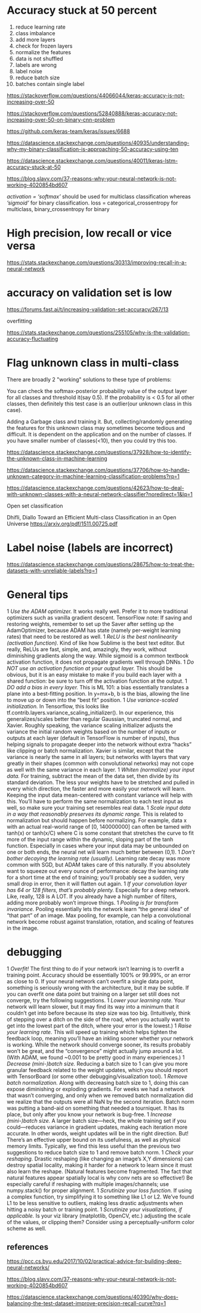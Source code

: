
# Accuracy stuck at 50 percent

1. reduce learning rate
1. class imbalance
1. add more layers
1. check for frozen layers
1. normalize the features
1. data is not shuffled
1. labels are wrong
1. label noise
1. reduce batch size
1. batches contain single label

https://stackoverflow.com/questions/44066044/keras-accuracy-is-not-increasing-over-50

https://stackoverflow.com/questions/52840888/keras-accuracy-not-increasing-over-50-on-binary-cnn-problem

https://github.com/keras-team/keras/issues/6688

https://datascience.stackexchange.com/questions/40935/understanding-why-my-binary-classification-is-approaching-50-accuracy-using-ten

https://datascience.stackexchange.com/questions/40011/keras-lstm-accuracy-stuck-at-50

https://blog.slavv.com/37-reasons-why-your-neural-network-is-not-working-4020854bd607

*activation = ‘softmax’* should be used for multiclass classification whereas *’sigmoid’* for binary classification.
loss = categorical_crossentropy for multiclass, binary_crossentropy for binary

# High precision, low recall or vice versa

https://stats.stackexchange.com/questions/30313/improving-recall-in-a-neural-network

# accuracy on validation set is low

https://forums.fast.ai/t/increasing-validation-set-accuracy/267/13

overfitting

https://stats.stackexchange.com/questions/255105/why-is-the-validation-accuracy-fluctuating


# Flag unknown class in multi-class

There are broadly 2 "working" solutions to these type of problems:

You can check the softmax-posterior probability value of the output layer for all classes and threshold it(say 0.5). If the probability is < 0.5 for all other classes, then definitely this test case is an outlier(our unknown class in this case).

Adding a Garbage class and training it. But, collecting/randomly generating the features for this unknown class may sometimes become tedious and difficult. It is dependent on the application and on the number of classes. If you have smaller number of classes(<10), then you could try this too.

https://datascience.stackexchange.com/questions/37928/how-to-identify-the-unknown-class-in-machine-learning

https://datascience.stackexchange.com/questions/37706/how-to-handle-unknown-category-in-machine-learning-classification-problems?rq=1

https://datascience.stackexchange.com/questions/42623/how-to-deal-with-unknown-classes-with-a-neural-network-classifier?noredirect=1&lq=1

Open set classification

Dhifli, Diallo Toward an Efficient Multi-class Classification in an Open Universe
https://arxiv.org/pdf/1511.00725.pdf

# Label noise (labels are incorrect)

https://datascience.stackexchange.com/questions/28675/how-to-treat-the-datasets-with-unreliable-labels?rq=1

# General tips

1 *Use the ADAM optimizer.* It works really well. Prefer it to more traditional optimizers such as vanilla gradient descent. TensorFlow note: If saving and restoring weights, remember to set up the Saver after setting up the AdamOptimizer, because ADAM has state (namely per-weight learning rates) that need to be restored as well.
1 *ReLU is the best nonlinearity (activation function).* Kind of like how Sublime is the best text editor. But really, ReLUs are fast, simple, and, amazingly, they work, without diminishing gradients along the way. While sigmoid is a common textbook activation function, it does not propagate gradients well through DNNs.
1 *Do NOT use an activation function at your output layer.* This should be obvious, but it is an easy mistake to make if you build each layer with a shared function: be sure to turn off the activation function at the output.
1 *DO add a bias in every layer.* This is ML 101: a bias essentially translates a plane into a best-fitting position. In y=mx+b, b is the bias, allowing the line to move up or down into the “best fit” position.
1 *Use variance-scaled initialization.* In Tensorflow, this looks like tf.contrib.layers.variance_scaling_initializer(). In our experience, this generalizes/scales better than regular Gaussian, truncated normal, and Xavier. Roughly speaking, the variance scaling initializer adjusts the variance the initial random weights based on the number of inputs or outputs at each layer (default in TensorFlow is number of inputs), thus helping signals to propagate deeper into the network without extra “hacks” like clipping or batch normalization. Xavier is similar, except that the variance is nearly the same in all layers; but networks with layers that vary greatly in their shapes (common with convolutional networks) may not cope as well with the same variance in each layer.
1 *Whiten (normalize) your input data.* For training, subtract the mean of the data set, then divide by its standard deviation. The less your weights have to be stretched and pulled in every which direction, the faster and more easily your network will learn. Keeping the input data mean-centered with constant variance will help with this. You’ll have to perform the same normalization to each test input as well, so make sure your training set resembles real data.
1 *Scale input data in a way that reasonably preserves its dynamic range.* This is related to normalization but should happen before normalizing. For example, data x with an actual real-world range of [0, 140000000] can often be tamed with tanh(x) or tanh(x/C) where C is some constant that stretches the curve to fit more of the input range within the dynamic, sloping part of the tanh function. Especially in cases where your input data may be unbounded on one or both ends, the neural net will learn much better between (0,1).
1 *Don’t bother decaying the learning rate (usually).* Learning rate decay was more common with SGD, but ADAM takes care of this naturally. If you absolutely want to squeeze out every ounce of performance: decay the learning rate for a short time at the end of training; you’ll probably see a sudden, very small drop in error, then it will flatten out again.
1 *If your convolution layer has 64 or 128 filters, that’s probably plenty.* Especially for a deep network. Like, really, 128 is A LOT. If you already have a high number of filters, adding more probably won’t improve things.
1 *Pooling is for transform invariance.* Pooling essentially lets the network learn “the general idea” of “that part” of an image. Max pooling, for example, can help a convolutional network become robust against translation, rotation, and scaling of features in the image.

# debugging

1 *Overfit!* The first thing to do if your network isn’t learning is to overfit a training point. Accuracy should be essentially 100% or 99.99%, or an error as close to 0. If your neural network can’t overfit a single data point, something is seriously wrong with the architecture, but it may be subtle. If you can overfit one data point but training on a larger set still does not converge, try the following suggestions.
1 *Lower your learning rate.* Your network will learn slower, but it may find its way into a minimum that it couldn’t get into before because its step size was too big. (Intuitively, think of stepping over a ditch on the side of the road, when you actually want to get into the lowest part of the ditch, where your error is the lowest.)
1 *Raise your learning rate.* This will speed up training which helps tighten the feedback loop, meaning you’ll have an inkling sooner whether your network is working. While the network should converge sooner, its results probably won’t be great, and the “convergence” might actually jump around a lot. (With ADAM, we found ~0.001 to be pretty good in many experiences.)
1 *Decrease (mini-)batch size.* Reducing a batch size to 1 can give you more granular feedback related to the weight updates, which you should report with TensorBoard (or some other debugging/visualization tool).
1 *Remove batch normalization.* Along with decreasing batch size to 1, doing this can expose diminishing or exploding gradients. For weeks we had a network that wasn’t converging, and only when we removed batch normalization did we realize that the outputs were all NaN by the second iteration. Batch norm was putting a band-aid on something that needed a tourniquet. It has its place, but only after you know your network is bug-free.
1 *Increase (mini-)batch size.* A larger batch size—heck, the whole training set if you could—reduces variance in gradient updates, making each iteration more accurate. In other words, weight updates will be in the right direction. But! There’s an effective upper bound on its usefulness, as well as physical memory limits. Typically, we find this less useful than the previous two suggestions to reduce batch size to 1 and remove batch norm.
1 *Check your reshaping.* Drastic reshaping (like changing an image’s X,Y dimensions) can destroy spatial locality, making it harder for a network to learn since it must also learn the reshape. (Natural features become fragmented. The fact that natural features appear spatially local is why conv nets are so effective!) Be especially careful if reshaping with multiple images/channels; use numpy.stack() for proper alignment.
1 *Scrutinize your loss function.* If using a complex function, try simplifying it to something like L1 or L2. We’ve found L1 to be less sensitive to outliers, making less drastic adjustments when hitting a noisy batch or training point.
1 *Scrutinize your visualizations, if applicable.* Is your viz library (matplotlib, OpenCV, etc.) adjusting the scale of the values, or clipping them? Consider using a perceptually-uniform color scheme as well.


## references

https://pcc.cs.byu.edu/2017/10/02/practical-advice-for-building-deep-neural-networks/

https://blog.slavv.com/37-reasons-why-your-neural-network-is-not-working-4020854bd607

https://datascience.stackexchange.com/questions/40390/why-does-balancing-the-test-dataset-improve-precision-recall-curve?rq=1

